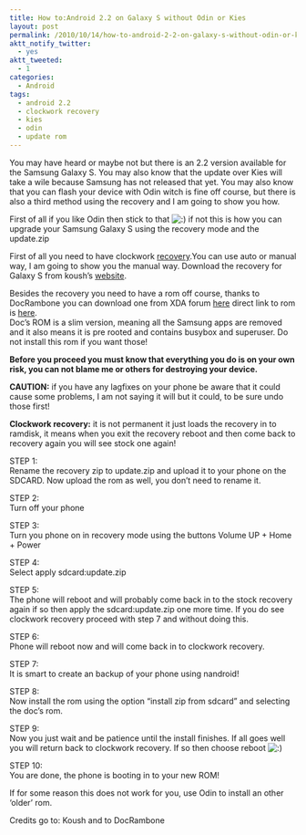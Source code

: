 ```yaml
---
title: How to:Android 2.2 on Galaxy S without Odin or Kies
layout: post
permalink: /2010/10/14/how-to-android-2-2-on-galaxy-s-without-odin-or-kies/
aktt_notify_twitter:
  - yes
aktt_tweeted:
  - 1
categories:
  - Android
tags:
  - android 2.2
  - clockwork recovery
  - kies
  - odin
  - update rom
---
```

You may have heard or maybe not but there is an 2.2 version available for the Samsung Galaxy S. You may also know that the update over Kies will take a wile because Samsung has not released that yet. You may also know that you can flash your device with Odin witch is fine off course, but there is also a third method using the recovery and I am going to show you how.<!--more-->

First of all if you like Odin then stick to that <img src='http://blog.coralic.nl/wp-includes/images/smilies/icon_smile.gif' alt=':)' class='wp-smiley' /> if not this is how you can upgrade your Samsung Galaxy S using the recovery mode and the update.zip

First of all you need to have clockwork [recovery][1].You can use auto or manual way, I am going to show you the manual way. Download the recovery for Galaxy S from koush&#8217;s [website][2].

Besides the recovery you need to have a rom off course, thanks to DocRambone you can download one from XDA forum [here][3] direct link to rom is [here][4].  
Doc&#8217;s ROM is a slim version, meaning all the Samsung apps are removed and it also means it is pre rooted and contains busybox and superuser. Do not install this rom if you want those!

**Before you proceed you must know that everything you do is on your own risk, you can not blame me or others for destroying your device.** 

**CAUTION:** if you have any lagfixes on your phone be aware that it could cause some problems, I am not saying it will but it could, to be sure undo those first!

**Clockwork recovery:** it is not permanent it just loads the recovery in to ramdisk, it means when you exit the recovery reboot and then come back to recovery again you will see stock one again!

STEP 1:  
Rename the recovery zip to update.zip and upload it to your phone on the SDCARD. Now upload the rom as well, you don&#8217;t need to rename it.

STEP 2:  
Turn off your phone

STEP 3:  
Turn you phone on in recovery mode using the buttons Volume UP + Home + Power

STEP 4:  
Select apply sdcard:update.zip

STEP 5:  
The phone will reboot and will probably come back in to the stock recovery again if so then apply the sdcard:update.zip one more time. If you do see clockwork recovery proceed with step 7 and without doing this.

STEP 6:  
Phone will reboot now and will come back in to clockwork recovery.

STEP 7:  
It is smart to create an backup of your phone using nandroid!

STEP 8:  
Now install the rom using the option “install zip from sdcard” and selecting the doc&#8217;s rom.

STEP 9:  
Now you just wait and be patience until the install finishes. If all goes well you will return back to clockwork recovery. If so then choose reboot <img src='http://blog.coralic.nl/wp-includes/images/smilies/icon_smile.gif' alt=':)' class='wp-smiley' /> 

STEP 10:  
You are done, the phone is booting in to your new ROM!

If for some reason this does not work for you, use Odin to install an other &#8216;older&#8217; rom.

Credits go to: Koush and to DocRambone

 [1]: http://www.koushikdutta.com/2010/02/clockwork-recovery-image.html
 [2]: http://koush.tandtgaming.com/recoveries/recovery-clockwork-2.5.0.4-galaxys.zip
 [3]: http://forum.xda-developers.com/showthread.php?t=807848
 [4]: http://www.multiupload.com/AA9GSQ4LZI